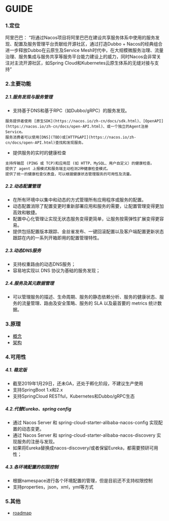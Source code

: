 # GUIDE
### 1.定位
阿里巴巴： “将通过Nacos项目将阿里巴巴在建设共享服务体系中使用的服务发现、配置及服务管理平台贡献给开源社区，通过打造Dubbo + Nacos的经典组合进一步释放Dubbo在云原生及Service Mesh时代中，在大规模微服务治理、流量治理、服务集成与服务共享等服务平台能力建设上的威力，同时Nacos会非常关注对主流开源社区，如Spring Cloud和Kubernetes云原生体系的无缝对接与支持”

### 2.主要功能
##### 2.1.服务发现与服务管理
* 支持基于DNS和基于RPC（如Dubbo/gRPC）的服务发现。
```
服务提供者使用 [原生SDK](https://nacos.io/zh-cn/docs/sdk.html)、[OpenAPI](https://nacos.io/zh-cn/docs/open-API.html)、或一个独立的Agent注册 Service。
服务消费者可以使用[DNS](TBD)或[HTTP&API](https://nacos.io/zh-cn/docs/open-API.html)查找和发现服务。
```
* 提供服务的实时的健康检查
```
支持传输层 (PING 或 TCP)和应用层 (如 HTTP、MySQL、用户自定义）的健康检查。
提供了 agent 上报模式和服务端主动检测2种健康检查模式。
提供了统一的健康检查仪表盘，可以根据健康状态管理服务的可用性及流量。
```

##### 2.2.动态配置管理
* 在所有环境中以集中和动态的方式管理所有应用程序或服务的配置。
* 动态配置消除了配置变更时重新部署应用和服务的需要，让配置管理变得更加高效和敏捷。
* 配置中心化管理让实现无状态服务变得更简单，让服务按需弹性扩展变得更容易。
* 提供包括配置版本跟踪、金丝雀发布、一键回滚配置以及客户端配置更新状态跟踪在内的一系列开箱即用的配置管理特性。

##### 2.3.动态DNS服务
* 支持权重路由的动态DNS服务；
* 容易地实现以 DNS 协议为基础的服务发现；

##### 2.4.服务及其元数据管理
* 可以管理服务的描述、生命周期、服务的静态依赖分析、服务的健康状态、服务的流量管理、路由及安全策略、服务的 SLA 以及最首要的 metrics 统计数据。

### 3.原理
* [概念](https://nacos.io/zh-cn/docs/concepts.html)
* [架构](https://nacos.io/zh-cn/docs/architecture.html)

### 4.可用性
##### 4.1. 稳定版
* 截至2019年1月29日，还未GA，还处于孵化阶段，不建议生产使用
* 支持SpringBoot 1.x和2.x
* 支持SpringCloud RESTful，Kubernetes和Dubbo/gRPC生态
##### 4.2.代替Eureka、spring config
* 通过 Nacos Server 和 spring-cloud-starter-alibaba-nacos-config 实现配置的动态变更。
* 通过 Nacos Server 和 spring-cloud-starter-alibaba-nacos-discovery 实现服务的注册与发现。
* 如果将Eureka替换成nacos-discovery/或者保留Eureka，都需要预研可用性；
##### 4.3.各环境配置的权限控制
* 根据namespace进行各个环境配置的管理，但是目前还不支持权限控制
* 支持properties，json，xml，yml等方式

### 5.其他
* [roadmap](https://nacos.io/zh-cn/docs/roadmap.html)



